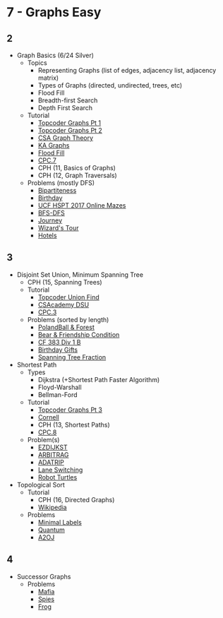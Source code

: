 # 7 - Graphs Easy

## 2
  * Graph Basics (6/24 Silver)
    * Topics
      * Representing Graphs (list of edges, adjacency list, adjacency matrix)
      * Types of Graphs (directed, undirected, trees, etc)
      * Flood Fill
      * Breadth-first Search
      * Depth First Search
    * Tutorial
      * [Topcoder Graphs Pt 1](https://www.topcoder.com/community/data-science/data-science-tutorials/introduction-to-graphs-and-their-data-structures-section-1/)
      * [Topcoder Graphs Pt 2](https://www.topcoder.com/community/data-science/data-science-tutorials/introduction-to-graphs-and-their-data-structures-section-2/)
      * [CSA Graph Theory](https://csacademy.com/lessons/)
      * [KA Graphs](https://www.khanacademy.org/computing/computer-science/algorithms/breadth-first-search/a/breadth-first-search-and-its-uses)
      * [Flood Fill](https://en.wikipedia.org/wiki/Flood_fill)
      * [CPC.7](https://github.com/SuprDewd/T-414-AFLV/tree/master/07_graphs_1)
      * CPH (11, Basics of Graphs)
      * CPH (12, Graph Traversals)
    * Problems (mostly DFS)
      * [Bipartiteness](http://codeforces.com/contest/862/problem/B) [](49)
      * [Birthday](https://open.kattis.com/problems/birthday) [](70)
      * [UCF HSPT 2017 Online Mazes](https://hspt.ucfprogrammingteam.org/hsptFiles/problemSet1617Online.pdf) [](75)
      * [BFS-DFS](https://csacademy.com/contest/round-41/task/bfs-dfs/) [](50)
      * [Journey](http://codeforces.com/contest/839/problem/C) [](54)
      * [Wizard's Tour](http://codeforces.com/contest/860/problem/D) [](59)
      * [Hotels](https://szkopul.edu.pl/problemset/problem/gDw3iFkeVm7ZA3j_16-XR7jI/site/?key=statement) [](61)

## 3
  * Disjoint Set Union, Minimum Spanning Tree
    * CPH (15, Spanning Trees)
    * Tutorial
      * [Topcoder Union Find](https://www.topcoder.com/community/data-science/data-science-tutorials/disjoint-set-data-structures/)
      * [CSAcademy DSU](https://csacademy.com/lesson/disjoint_data_sets)
      * [CPC.3](https://github.com/SuprDewd/T-414-AFLV/tree/master/03_data_structures)
    * Problems (sorted by length)
      * [PolandBall & Forest](http://codeforces.com/problemset/problem/755/C) [](56)
      * [Bear & Friendship Condition](http://codeforces.com/problemset/problem/771/A) [](57)
      * [CF 383 Div 1 B](http://codeforces.com/problemset/problem/741/B) [](70)
      * [Birthday Gifts](https://www.hackerearth.com/practice/math/combinatorics/inclusion-exclusion/practice-problems/algorithm/mancunian-and-birthday-gifts-d44faa15/) [](73)
      * [Spanning Tree Fraction](https://www.hackerrank.com/contests/w31/challenges/spanning-tree-fraction) [](78)
  * Shortest Path
    * Types
      * Dijkstra (+Shortest Path Faster Algorithm)
      * Floyd-Warshall
      * Bellman-Ford
    * Tutorial
      * [Topcoder Graphs Pt 3](https://www.topcoder.com/community/data-science/data-science-tutorials/introduction-to-graphs-and-their-data-structures-section-3/)
      * [Cornell](https://www.cs.cornell.edu/~wdtseng/icpc/notes/graph_part2.pdf)
      * CPH (13, Shortest Paths)
      * [CPC.8](https://github.com/SuprDewd/T-414-AFLV/tree/master/08_graphs_2)
    * Problem(s)
      * [EZDIJKST](http://www.spoj.com/problems/EZDIJKST/en/)
      * [ARBITRAG](http://www.spoj.com/problems/ARBITRAG/)
      * [ADATRIP](http://www.spoj.com/problems/ADATRIP/)
      * [Lane Switching](https://open.kattis.com/contests/acpc17open/problems/laneswitching)
      * [Robot Turtles](https://open.kattis.com/problems/robotturtles) [](100)
  * Topological Sort
    * Tutorial
      * CPH (16, Directed Graphs)
      * [Wikipedia](https://en.wikipedia.org/wiki/Topological_sorting)
    * Problems
      * [Minimal Labels](http://codeforces.com/contest/825/problem/E) [](53)
      * [Quantum](https://open.kattis.com/contests/acpc17open/problems/quantumsuperposition) [](84)
      * [A2OJ](https://a2oj.com/category?ID=31)

## 4 
  * Successor Graphs
    * Problems
      * [Mafia](https://szkopul.edu.pl/problemset/problem/w3YAoAT3ej27YeiaNWjK57_G/site/?key=statement)
      * [Spies](https://szkopul.edu.pl/problemset/problem/r6tMTfvQFPAEfQioYMCQndQe/site/?key=statement)
      * [Frog](https://szkopul.edu.pl/problemset/problem/qDH9CkBHZKHY4vbKRBlXPrA7/site/?key=statement)
